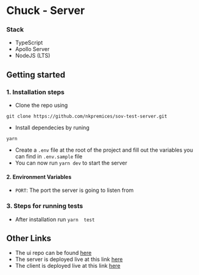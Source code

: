 # Chuck - Server

### Stack
* TypeScript
* Apollo Server
* NodeJS (LTS)

## Getting started

### 1. Installation steps

* Clone the repo using

```git clone https://github.com/nkpremices/sov-test-server.git```

* Install dependecies by runing

```yarn```

* Create a ```.env``` file at the root of the project and fill out the variables you can find in ```.env.sample``` file
* You can now run ```yarn dev``` to start the server

#### 2. Environment Variables

* ```PORT```: The port the server is going to listen from

### 3. Steps for running tests

* After installation run ```yarn  test``` 

## Other Links

* The ui repo can be found [here](https://github.com/nkpremices/chuck-ui)
* The server is deployed live at this link [here](https://chuck-norris-jokes-funb.onrender.com)
* The client is deployed live at this link [here](https://chuck-ui.netlify.app/)

